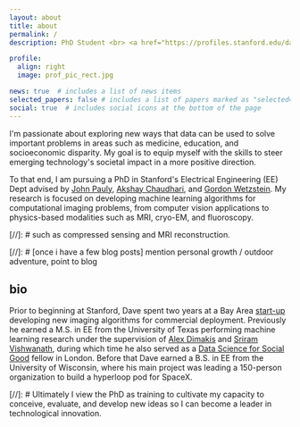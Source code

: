```yaml
---
layout: about
title: about
permalink: /
description: PhD Student <br> <a href="https://profiles.stanford.edu/dave-van-veen/">Stanford University</a>

profile:
  align: right 
  image: prof_pic_rect.jpg

news: true  # includes a list of news items
selected_papers: false # includes a list of papers marked as "selected={true}"
social: true  # includes social icons at the bottom of the page
---
```


I'm passionate about exploring new ways that data can be used to solve important problems in areas such as medicine, education, and socioeconomic disparity. 
My goal is to equip myself with the skills to steer emerging technology's societal impact in a more positive direction.

To that end, I am pursuing a PhD in Stanford's Electrical Engineering (EE) Dept advised by <a href="https://web.stanford.edu/~pauly/">John Pauly</a>, <a href="https://profiles.stanford.edu/akshay-chaudhari">Akshay Chaudhari</a>, and <a href="https://stanford.edu/~gordonwz/">Gordon Wetzstein</a>. 
My research is focused on developing machine learning algorithms for computational imaging problems, from computer vision applications to physics-based modalities such as MRI, cryo-EM, and fluoroscopy. 

[//]: # such as compressed sensing and MRI reconstruction. 

[//]: # [once i have a few blog posts] mention personal growth / outdoor adventure, point to blog

## bio
Prior to beginning at Stanford, Dave spent two years at a Bay Area <a href="https://subtlemedical.com/">start-up</a> developing new imaging algorithms for commercial deployment. 
Previously he earned a M.S. in EE from the University of Texas performing machine learning research under the supervision of <a href="https://users.ece.utexas.edu/~dimakis/">Alex Dimakis</a>
and <a href="http://sriram.utlinc.org/#/">Sriram Vishwanath</a>, during which time he also served as a <a href="https://www.datascienceforsocialgood.org/">Data Science for Social Good</a> fellow in London. 
Before that Dave earned a B.S. in EE from the University of Wisconsin, where his main project was leading a 150-person organization to build a hyperloop pod for SpaceX.

[//]: # Ultimately I view the PhD as training to cultivate my capacity to conceive, evaluate, and develop new ideas so I can become a leader in technological innovation.
